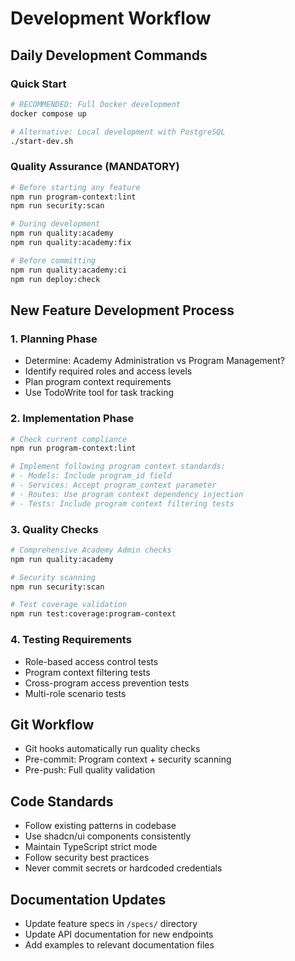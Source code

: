 # Development Workflow

## Daily Development Commands

### Quick Start
```bash
# RECOMMENDED: Full Docker development
docker compose up

# Alternative: Local development with PostgreSQL
./start-dev.sh
```

### Quality Assurance (MANDATORY)
```bash
# Before starting any feature
npm run program-context:lint
npm run security:scan

# During development
npm run quality:academy
npm run quality:academy:fix

# Before committing
npm run quality:academy:ci
npm run deploy:check
```

## New Feature Development Process

### 1. Planning Phase
- Determine: Academy Administration vs Program Management?
- Identify required roles and access levels
- Plan program context requirements
- Use TodoWrite tool for task tracking

### 2. Implementation Phase
```bash
# Check current compliance
npm run program-context:lint

# Implement following program context standards:
# - Models: Include program_id field
# - Services: Accept program_context parameter  
# - Routes: Use program context dependency injection
# - Tests: Include program context filtering tests
```

### 3. Quality Checks
```bash
# Comprehensive Academy Admin checks
npm run quality:academy

# Security scanning
npm run security:scan

# Test coverage validation
npm run test:coverage:program-context
```

### 4. Testing Requirements
- Role-based access control tests
- Program context filtering tests
- Cross-program access prevention tests
- Multi-role scenario tests

## Git Workflow
- Git hooks automatically run quality checks
- Pre-commit: Program context + security scanning
- Pre-push: Full quality validation

## Code Standards
- Follow existing patterns in codebase
- Use shadcn/ui components consistently
- Maintain TypeScript strict mode
- Follow security best practices
- Never commit secrets or hardcoded credentials

## Documentation Updates
- Update feature specs in `/specs/` directory
- Update API documentation for new endpoints
- Add examples to relevant documentation files